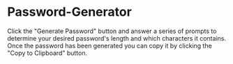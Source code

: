 # Password-Generator

Click the "Generate Password" button and answer a series of prompts to determine your desired password's length and which characters it contains. Once the password has been generated you can copy it by clicking the "Copy to Clipboard" button.
